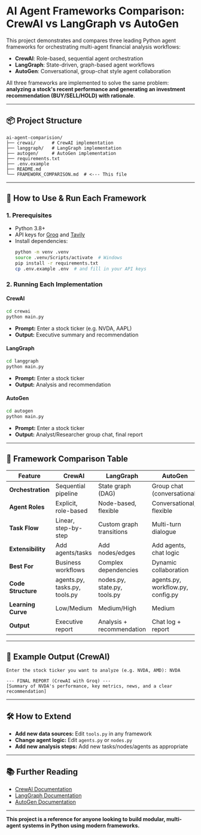# AI Agent Frameworks Comparison: CrewAI vs LangGraph vs AutoGen

This project demonstrates and compares three leading Python agent frameworks for orchestrating multi-agent financial analysis workflows:

- **CrewAI**: Role-based, sequential agent orchestration
- **LangGraph**: State-driven, graph-based agent workflows
- **AutoGen**: Conversational, group-chat style agent collaboration

All three frameworks are implemented to solve the same problem: **analyzing a stock's recent performance and generating an investment recommendation (BUY/SELL/HOLD) with rationale**.

---

## 📦 Project Structure

```
ai-agent-comparision/
├── crewai/      # CrewAI implementation
├── langgraph/   # LangGraph implementation
├── autogen/     # AutoGen implementation
├── requirements.txt
├── .env.example
├── README.md
└── FRAMEWORK_COMPARISON.md  # <--- This file
```

---

## 🚀 How to Use & Run Each Framework

### 1. Prerequisites
- Python 3.8+
- API keys for [Groq](https://console.groq.com/) and [Tavily](https://tavily.com/)
- Install dependencies:
  ```bash
  python -m venv .venv
  source .venv/Scripts/activate  # Windows
  pip install -r requirements.txt
  cp .env.example .env  # and fill in your API keys
  ```

### 2. Running Each Implementation

#### CrewAI
```bash
cd crewai
python main.py
```
- **Prompt:** Enter a stock ticker (e.g. NVDA, AAPL)
- **Output:** Executive summary and recommendation

#### LangGraph
```bash
cd langgraph
python main.py
```
- **Prompt:** Enter a stock ticker
- **Output:** Analysis and recommendation

#### AutoGen
```bash
cd autogen
python main.py
```
- **Prompt:** Enter a stock ticker
- **Output:** Analyst/Researcher group chat, final report

---

## 🧩 Framework Comparison Table

| Feature                | CrewAI                | LangGraph                | AutoGen                  |
|------------------------|----------------------|--------------------------|--------------------------|
| **Orchestration**      | Sequential pipeline  | State graph (DAG)        | Group chat (conversational) |
| **Agent Roles**        | Explicit, role-based | Node-based, flexible     | Conversational, flexible |
| **Task Flow**          | Linear, step-by-step | Custom graph transitions | Multi-turn dialogue      |
| **Extensibility**      | Add agents/tasks     | Add nodes/edges          | Add agents, chat logic   |
| **Best For**           | Business workflows   | Complex dependencies     | Dynamic collaboration    |
| **Code Structure**     | agents.py, tasks.py, tools.py | nodes.py, state.py, tools.py | agents.py, workflow.py, config.py |
| **Learning Curve**     | Low/Medium           | Medium/High              | Medium                   |
| **Output**             | Executive report     | Analysis + recommendation| Chat log + report        |

---

## 📝 Example Output (CrewAI)
```
Enter the stock ticker you want to analyze (e.g. NVDA, AMD): NVDA

--- FINAL REPORT (CrewAI with Groq) ---
[Summary of NVDA's performance, key metrics, news, and a clear recommendation]
```

---

## 🛠️ How to Extend
- **Add new data sources:** Edit `tools.py` in any framework
- **Change agent logic:** Edit `agents.py` or `nodes.py`
- **Add new analysis steps:** Add new tasks/nodes/agents as appropriate

---

## 📚 Further Reading
- [CrewAI Documentation](https://docs.crewai.com/)
- [LangGraph Documentation](https://langchain-ai.github.io/langgraph/)
- [AutoGen Documentation](https://microsoft.github.io/autogen/)

---

**This project is a reference for anyone looking to build modular, multi-agent systems in Python using modern frameworks.**